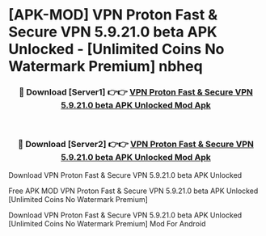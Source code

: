 # [APK-MOD] VPN Proton  Fast & Secure VPN 5.9.21.0 beta APK Unlocked - [Unlimited Coins No Watermark Premium] nbheq



<div align="center">
<h3>🔴 Download [Server1] 👉👉 <a href="https://momento.my/?title=VPN_Proton__Fast_&_Secure_VPN_5.9.21.0_beta_APK_Unlocked">VPN Proton  Fast & Secure VPN 5.9.21.0 beta APK Unlocked Mod Apk</a></h3><br>

<h3>🔴 Download [Server2] 👉👉 <a href="https://momento.my/?title=VPN_Proton__Fast_&_Secure_VPN_5.9.21.0_beta_APK_Unlocked">VPN Proton  Fast & Secure VPN 5.9.21.0 beta APK Unlocked Mod Apk</a></h3>
</div>



Download VPN Proton  Fast & Secure VPN 5.9.21.0 beta APK Unlocked 

Free APK MOD VPN Proton  Fast & Secure VPN 5.9.21.0 beta APK Unlocked [Unlimited Coins No Watermark Premium]

Download VPN Proton  Fast & Secure VPN 5.9.21.0 beta APK Unlocked [Unlimited Coins No Watermark Premium] Mod For Android
